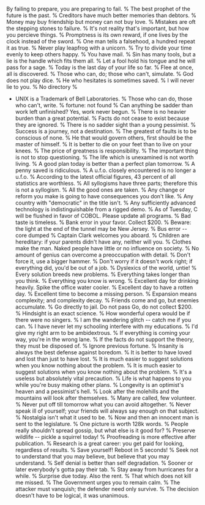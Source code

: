 By failing to prepare, you are preparing to fail.
%
The best prophet of the future is the past.
%
Creditors have much better memories than debtors.
%
Money may buy friendship but money can not buy love.
%
Mistakes are oft the stepping stones to failure.
%
It's not reality that's important, but how you percieve things.
%
Promptness is its own reward, if one lives by the clock instead of the sword.
%
One man tells a falsehood, a hundred repeat it as true.
%
Never play leapfrog with a unicorn.
%
Try to divide your time evenly to keep others happy.
%
You have mail.
%
Sin has many tools, but a lie is the handle which fits them all.
%
Let a fool hold his tongue and he will pass for a sage.
%
Today is the last day of your life so far.
%
Flee at once, all is discovered.
%
Those who can, do; those who can't, simulate.
%
God does not play dice.
%
He who hesitates is sometimes saved.
%
I will never lie to you.
%
No directory
%
* UNIX is a Trademark of Bell Laboratories.
%
Those who can do, those who can't, write.
%
fortune: not found
%
Can anything be sadder than work left unfinished?  Yes, work never begun.
%
There is no heavier burden than a great potential.
%
Facts do not cease to exist because they are ignored.
%
There is no sadder sight than a young pessimist.
%
Success is a journey, not a destination.
%
The greatest of faults is to be conscious of none.
%
He that would govern others, first should be the master of himself.
%
It is better to die on your feet than to live on your knees.
%
The price of greatness is responsibility.
%
The important thing is not to stop questioning.
%
The life which is unexamined is not worth living.
%
A good plan today is better than a perfect plan tomorrow.
%
A penny saved is ridiculous.
%
A u.f.o. closely encountered is no longer a u.f.o.
%
According to the latest official figures, 43 percent of all statistics are worthless.
%
All syllogisms have three parts; therefore this is not a syllogism.
%
All the good ones are taken.
%
Any change or reform you make is going to have consequences you don't like.
%
Any country with "democratic" in the title isn't.
%
Any sufficiently advanced technology is indistinguishable from a rigged demo.
%
As of Tuesday, C will be flushed in favor of COBOL. Please update all programs.
%
Bad taste is timeless.
%
Bank error in your favor. Collect $200.
%
Beware: the light at the end of the tunnel may be New Jersey.
%
Bus error -- core dumped
%
Captain Clark welcomes you aboard.
%
Children are hereditary: if your parents didn't have any, neither will you.
%
Clothes make the man.  Naked people have little or no influence on society.
%
No amount of genius can overcome a preoccupation with detail.
%
Don't force it, use a bigger hammer.
%
Don't worry if it doesn't work right; if everything did, you'd be out of a job.
%
Dyslexics of the world, untie!
%
Every solution breeds new problems.
%
Everything takes longer than you think.
%
Everything you know is wrong.
%
Excellent day for drinking heavily.  Spike the office water cooler.
%
Excellent day to have a rotten day.
%
Excellent time to become a missing person.
%
Expansion means complexity; and complexity decay.
%
Friends come and go, but enemies accumulate.
%
Go directly to jail. Do not pass Go, do not collect $200.
%
Hindsight is an exact science.
%
How wonderful opera would be if there were no singers.
%
I am the wandering glitch -- catch me if you can.
%
I have never let my schooling interfere with my educations.
%
I'd give my right arm to be ambidextrous.
%
If everything is coming your way, you're in the wrong lane.
%
If the facts do not support the theory, they must be disposed of.
%
Ignore previous fortune.
%
Insanity is always the best defense against boredom.
%
It is better to have loved and lost than just to have lost.
%
It is much easier to suggest solutions when you know nothing about the problem.
%
It is much easier to suggest solutions when you know nothing about the problem.
%
It's a useless but absolutely vital precaution.
%
Life is what happens to you while you're busy making other plans.
%
Longevity is an optimist's heaven and a pessimist's hell.
%
Look after the molehills and the mountains will look after themselves.
%
Many are called, few volunteer.
%
Never put off till tomorrow what you can avoid altogether.
%
Never speak ill of yourself; your friends will always say enough on that subject.
%
Nostalgia isn't what it used to be.
%
Now and then an innocent man is sent to the legislature.
%
One picture is worth 128k words.
%
People really shouldn't spread gossip, but what else is it good for?
%
Preserve wildlife -- pickle a squirrel today!
%
Proofreading is more effective after publication.
%
Research is a great career: you get paid for looking, regardless of results.
%
Save yourself! Reboot in 5 seconds!
%
Seek not to understand that you may believe, but believe that you may understand.
%
Self denial is better than self degradation.
%
Sooner or later everybody's gotta pay their tab.
%
Stay away from hurricanes for a while.
%
Surprise due today. Also the rent.
%
That which does not kill me missed.
%
The Government urges you to remain calm.
%
The attacker must vanquish; the defender need only survive.
%
The decision doesn't have to be logical, it was unanimous.